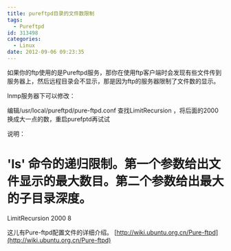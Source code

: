 ```yaml
---
title: pureftpd目录的文件数限制
tags:
  - Pureftpd
id: 313498
categories:
  - Linux
date: 2012-09-06 09:23:35
---
```


如果你的ftp使用的是Pureftpd服务，那你在使用ftp客户端时会发现有些文件传到服务器上，然后远程目录会不显示，那是因为ftp的服务器限制了文件数的显示。

lnmp服务器下可以修改：

编辑/usr/local/pureftpd/pure-ftpd.conf 查找LimitRecursion ，将后面的2000换成大一点的数，重启purefptd再试试

说明：

# 'ls' 命令的递归限制。第一个参数给出文件显示的最大数目。第二个参数给出最大的子目录深度。

LimitRecursion 2000 8

这儿有Pure-ftpd配置文件的详细介绍。
[http://wiki.ubuntu.org.cn/Pure-ftpd](http://wiki.ubuntu.org.cn/Pure-ftpd)